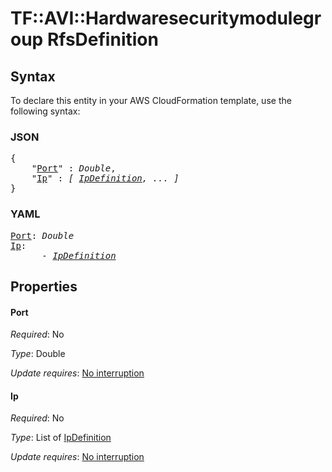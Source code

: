 # TF::AVI::Hardwaresecuritymodulegroup RfsDefinition

## Syntax

To declare this entity in your AWS CloudFormation template, use the following syntax:

### JSON

<pre>
{
    "<a href="#port" title="Port">Port</a>" : <i>Double</i>,
    "<a href="#ip" title="Ip">Ip</a>" : <i>[ <a href="ipdefinition.md">IpDefinition</a>, ... ]</i>
}
</pre>

### YAML

<pre>
<a href="#port" title="Port">Port</a>: <i>Double</i>
<a href="#ip" title="Ip">Ip</a>: <i>
      - <a href="ipdefinition.md">IpDefinition</a></i>
</pre>

## Properties

#### Port

_Required_: No

_Type_: Double

_Update requires_: [No interruption](https://docs.aws.amazon.com/AWSCloudFormation/latest/UserGuide/using-cfn-updating-stacks-update-behaviors.html#update-no-interrupt)

#### Ip

_Required_: No

_Type_: List of <a href="ipdefinition.md">IpDefinition</a>

_Update requires_: [No interruption](https://docs.aws.amazon.com/AWSCloudFormation/latest/UserGuide/using-cfn-updating-stacks-update-behaviors.html#update-no-interrupt)

